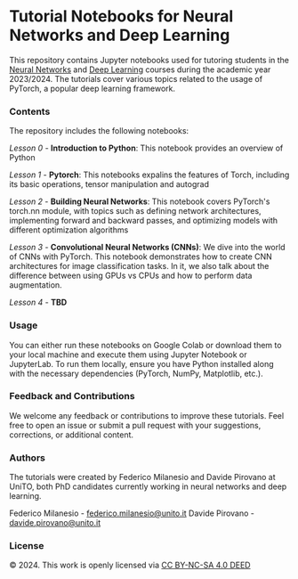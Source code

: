 # Tutorial Notebooks for Neural Networks and Deep Learning
This repository contains Jupyter notebooks used for tutoring students in the [Neural Networks](https://www.fisicamagistrale.unito.it/do/corsi.pl/Show?_id=6e6f) and [Deep Learning](https://fisica-sc.campusnet.unito.it/do/corsi.pl/Show?_id=curx) courses during the academic year 2023/2024. The tutorials cover various topics related to the usage of PyTorch, a popular deep learning framework.

### Contents
The repository includes the following notebooks:

*Lesson 0* - **Introduction to Python**: This notebook provides an overview of Python

*Lesson 1* - **Pytorch**: This notebooks expalins the features of Torch, including its basic operations, tensor manipulation and autograd

*Lesson 2* - **Building Neural Networks**: This notebook covers PyTorch's torch.nn module, with topics such as defining network architectures, implementing forward and backward passes, and optimizing models with different optimization algorithms

*Lesson 3* - **Convolutional Neural Networks (CNNs)**: We dive into the world of CNNs with PyTorch. This notebook demonstrates how to create CNN architectures for image classification tasks. In it, we also talk about the difference between using GPUs vs CPUs and how to perform data augmentation.

*Lesson 4* - **TBD**

### Usage
You can either run these notebooks on Google Colab or download them to your local machine and execute them using Jupyter Notebook or JupyterLab. To run them locally, ensure you have Python installed along with the necessary dependencies (PyTorch, NumPy, Matplotlib, etc.).

### Feedback and Contributions
We welcome any feedback or contributions to improve these tutorials. Feel free to open an issue or submit a pull request with your suggestions, corrections, or additional content.

### Authors
The tutorials were created by Federico Milanesio and Davide Pirovano at UniTO, both PhD candidates currently working in neural networks and deep learning.

Federico Milanesio - federico.milanesio@unito.it
Davide Pirovano - davide.pirovano@unito.it

### License
© 2024. This work is openly licensed via [CC BY-NC-SA 4.0 DEED](https://creativecommons.org/licenses/by-nc-sa/4.0/)
